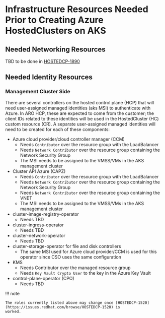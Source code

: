 # Infrastructure Resources Needed Prior to Creating Azure HostedClusters on AKS

## Needed Networking Resources
TBD to be done in [HOSTEDCP-1890](https://issues.redhat.com/browse/HOSTEDCP-1890)

## Needed Identity Resources
### Management Cluster Side
There are several controllers on the hosted control plane (HCP) that will need user-assigned managed identities (aks 
MSI) to authenticate with Azure. In ARO HCP, these are expected to come from the customer; the client IDs related to 
these identities will be used in the HostedCluster (HC) custom resource (CR). A separate user-assigned managed 
identities will need to be created for each of these components:

* Azure cloud provider/cloud controller manager (CCM)
  * Needs `Contributor` over the resource group with the LoadBalancer
  * Needs `Network Contributor` over the resource group containing the Network Security Group
  * The MSI needs to be assigned to the VMSS/VMs in the AKS management cluster
* Cluster API Azure (CAPZ) 
  * Needs `Contributor` over the resource group with the LoadBalancer
  * Needs `Network Contributor` over the resource group containing the Network Security Group
  * Needs `Network Contributor` over the resource group containing the VNET
  * The MSI needs to be assigned to the VMSS/VMs in the AKS management cluster
* cluster-image-registry-operator 
  * Needs TBD
* cluster-ingress-operator 
    * Needs TBD
* cluster-network-operator
    * Needs TBD
* cluster-storage-operator for file and disk controllers
  * The same MSI used for Azure cloud provider/CCM is used for this operator since CSO uses the same configuration
* KMS 
  * Needs Contributor over the managed resource group
  * Needs `Key Vault Crypto User` to the key in the Azure Key Vault
* control-plane-operator (CPO)
  * Needs TBD

!!! note

    The roles currently listed above may change once [HOSTEDCP-1520](https://issues.redhat.com/browse/HOSTEDCP-1520) is 
    worked.